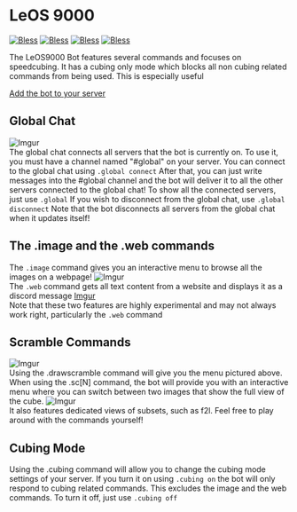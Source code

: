 # LeOS 9000
[![Bless](https://cdn.rawgit.com/LunaGao/BlessYourCodeTag/master/tags/god.svg)](http://lunagao.github.io/BlessYourCodeTag/) 
[![Bless](https://cdn.rawgit.com/LunaGao/BlessYourCodeTag/master/tags/jesus.svg)](http://lunagao.github.io/BlessYourCodeTag/) 
[![Bless](https://cdn.rawgit.com/LunaGao/BlessYourCodeTag/master/tags/allah.svg)](http://lunagao.github.io/BlessYourCodeTag/) 
[![Bless](https://cdn.rawgit.com/LunaGao/BlessYourCodeTag/master/tags/ramen.svg)](http://lunagao.github.io/BlessYourCodeTag/) 

The LeOS9000 Bot features several commands and focuses on speedcubing. It has a cubing only mode which blocks all non cubing related commands from being used. This is especially useful 

[Add the bot to your server](https://discordapp.com/api/oauth2/authorize?client_id=460120329264693258&permissions=121856&scope=bot)

## Global Chat
![Imgur](https://i.imgur.com/4rQ9v5o.png)                                               
The global chat connects all servers that the bot is currently on. To use it, you must have a channel named "#global" on your server. You can connect to the global chat using 
```.global connect```
After that, you can just write messages into the #global channel and the bot will deliver it to all the other servers connected to the global chat! To show all the connected servers, just use 
```.global```
If you wish to disconnect from the global chat, use 
```.global disconnect```
Note that the bot disconnects all servers from the global chat when it updates itself!

## The .image and the .web commands
The ```.image``` command gives you an interactive menu to browse all the images on a webpage!
![Imgur](https://i.imgur.com/uSSiAka.png)                                                             
The ```.web``` command gets all text content from a website and displays it as a discord message
[Imgur](https://i.imgur.com/b576YSf.png)                                                                                
Note that these two features are highly experimental and may not always work right, particularly the ```.web``` command

## Scramble Commands
![Imgur](https://i.imgur.com/hdnoU8x.png)                                                                     
Using the .drawscramble command will give you the menu pictured above. When using the .sc[N] command, the bot will provide you with an interactive menu where you can switch between two images that show the full view of the cube. 
![Imgur](https://i.imgur.com/s1z1wio.png)                                                     
It also features dedicated views of subsets, such as f2l. Feel free to play around with the commands yourself!

## Cubing Mode
Using the .cubing command will allow you to change the cubing mode settings of your server. If you turn it on using
```.cubing on```
the bot will only respond to cubing related commands. This excludes the image and the web commands. To turn it off, just use
```.cubing off```
